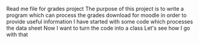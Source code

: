 Read me file for grades project
The purpose of this project is to write a program which can process the grades download for moodle in order to provide useful information
I have started with some code which processes the data sheet
Now I want to turn the code into a class
Let's see how I go with that
